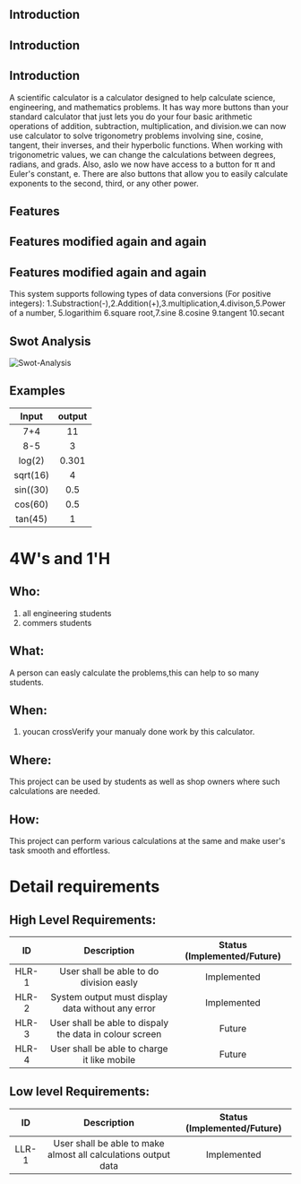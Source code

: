 ## Introduction
## Introduction
## Introduction
 A scientific calculator is a calculator designed to help calculate science, engineering, and mathematics problems. It has way more buttons than your standard calculator that just lets you do your four basic arithmetic operations of addition, subtraction, multiplication, and division.we can now use calculator to  solve trigonometry problems involving sine, cosine, tangent, their inverses, and their hyperbolic functions. When working with trigonometric values, we can change the calculations between degrees, radians, and grads. Also, aslo we now have access to a button for π and Euler's constant, e. There are also buttons that allow you to easily calculate exponents to the second, third, or any other power.
## Features
## Features modified again and again
## Features modified again and again
This system supports following types of data conversions (For positive integers): 
1.Substraction(-),2.Addition(+),3.multiplication,4.divison,5.Power of a number, 5.logarithim 6.square root,7.sine
8.cosine 9.tangent 10.secant
## Swot Analysis
![Swot-Analysis](https://user-images.githubusercontent.com/89597549/132383860-d152b5be-cff1-496a-aa88-c396f57b000e.jpg)

## Examples
| Input  | output|
|:---:|:---:|
|7+4|11|
|8-5|3|
|log(2)| 0.301|
|sqrt(16)| 4|
|sin((30)|0.5|
|cos(60)| 0.5|
|tan(45)|1


# 4W&#39;s and 1&#39;H

## Who:

1. all engineering students
2. commers students

## What:
A person can easly calculate the problems,this can help to so many students.


## When:

1. youcan crossVerify your manualy done work by this calculator.

## Where:

This project can be used by students as well as shop owners where such calculations are needed.

## How:

This project can perform various calculations at the same and make user's task smooth and effortless.

# Detail requirements
## High Level Requirements:

| ID | Description | Status (Implemented/Future)|
|:---:|:---:|:---:|
|HLR-1| User shall be able to do division easly |Implemented|
|HLR-2| System output must display data without any error |Implemented|
|HLR-3| User shall be able to dispaly the data in colour screen|Future|
|HLR-4| User shall be able to charge it like mobile|Future|

##  Low level Requirements:
| ID | Description | Status (Implemented/Future)|
|:---:|:---:|:---:|
|LLR-1|User shall be able to make almost all calculations output data|Implemented| 
